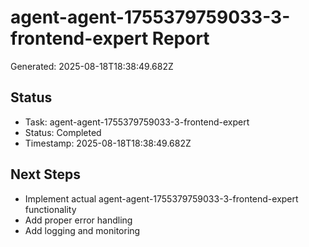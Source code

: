 # agent-agent-1755379759033-3-frontend-expert Report

Generated: 2025-08-18T18:38:49.682Z

## Status
- Task: agent-agent-1755379759033-3-frontend-expert
- Status: Completed
- Timestamp: 2025-08-18T18:38:49.682Z

## Next Steps
- Implement actual agent-agent-1755379759033-3-frontend-expert functionality
- Add proper error handling
- Add logging and monitoring

